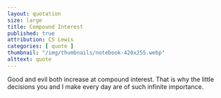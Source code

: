 ```yaml
---
layout: quotation
size: large
title: Compound Interest
published: true
attribution: CS Lewis
categories: [ quote ]
thumbnail: "/img/thumbnails/notebook-420x255.webp"
alttext: quote
---
```


Good and evil both increase at compound interest. That is 
why the little decisions you and I make every day are of such 
infinite importance.